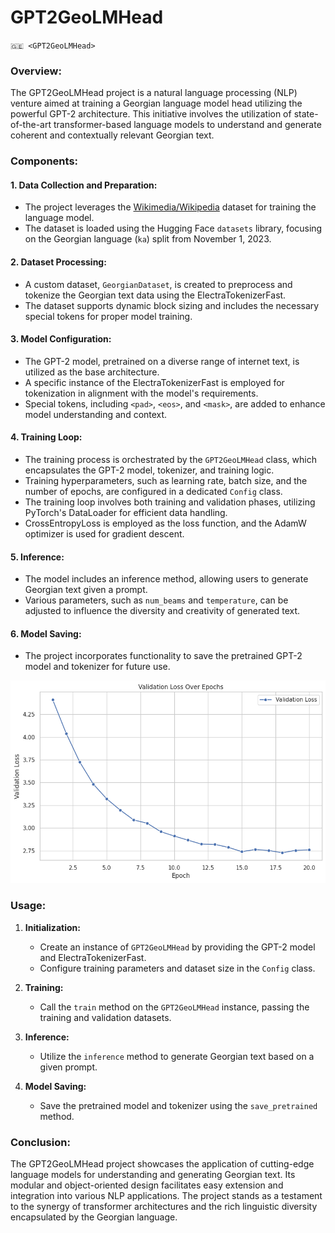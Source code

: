 # GPT2GeoLMHead
`🇬🇪 <GPT2GeoLMHead>`

### Overview:

The GPT2GeoLMHead project is a natural language processing (NLP) venture aimed at training a Georgian language model head utilizing the powerful GPT-2 architecture. This initiative involves the utilization of state-of-the-art transformer-based language models to understand and generate coherent and contextually relevant Georgian text.

### Components:

#### 1. **Data Collection and Preparation:**
   - The project leverages the [Wikimedia/Wikipedia](https://huggingface.co/datasets/wikimedia) dataset for training the language model.
   - The dataset is loaded using the Hugging Face `datasets` library, focusing on the Georgian language (`ka`) split from November 1, 2023.

#### 2. **Dataset Processing:**
   - A custom dataset, `GeorgianDataset`, is created to preprocess and tokenize the Georgian text data using the ElectraTokenizerFast.
   - The dataset supports dynamic block sizing and includes the necessary special tokens for proper model training.

#### 3. **Model Configuration:**
   - The GPT-2 model, pretrained on a diverse range of internet text, is utilized as the base architecture.
   - A specific instance of the ElectraTokenizerFast is employed for tokenization in alignment with the model's requirements.
   - Special tokens, including `<pad>`, `<eos>`, and `<mask>`, are added to enhance model understanding and context.

#### 4. **Training Loop:**
   - The training process is orchestrated by the `GPT2GeoLMHead` class, which encapsulates the GPT-2 model, tokenizer, and training logic.
   - Training hyperparameters, such as learning rate, batch size, and the number of epochs, are configured in a dedicated `Config` class.
   - The training loop involves both training and validation phases, utilizing PyTorch's DataLoader for efficient data handling.
   - CrossEntropyLoss is employed as the loss function, and the AdamW optimizer is used for gradient descent.

#### 5. **Inference:**
   - The model includes an inference method, allowing users to generate Georgian text given a prompt.
   - Various parameters, such as `num_beams` and `temperature`, can be adjusted to influence the diversity and creativity of generated text.

#### 6. **Model Saving:**
   - The project incorporates functionality to save the pretrained GPT-2 model and tokenizer for future use.

![#loss](https://raw.githubusercontent.com/Kuduxaaa/gpt2-geo/main/loss-stat.png?token=GHSAT0AAAAAACJGA7TBE34256UQI6CBNKTMZLDPWMQ)

### Usage:

1. **Initialization:**
   - Create an instance of `GPT2GeoLMHead` by providing the GPT-2 model and ElectraTokenizerFast.
   - Configure training parameters and dataset size in the `Config` class.

2. **Training:**
   - Call the `train` method on the `GPT2GeoLMHead` instance, passing the training and validation datasets.

3. **Inference:**
   - Utilize the `inference` method to generate Georgian text based on a given prompt.

4. **Model Saving:**
   - Save the pretrained model and tokenizer using the `save_pretrained` method.

### Conclusion:

The GPT2GeoLMHead project showcases the application of cutting-edge language models for understanding and generating Georgian text. Its modular and object-oriented design facilitates easy extension and integration into various NLP applications. The project stands as a testament to the synergy of transformer architectures and the rich linguistic diversity encapsulated by the Georgian language.
